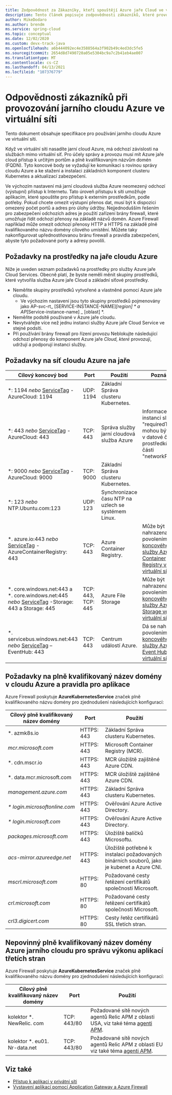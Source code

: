 ```yaml
---
title: Zodpovědnost za Zákazníky, kteří spouštějí Azure jaře Cloud ve virtuální síti
description: Tento článek popisuje zodpovědnosti zákazníků, které provozují Azure jaře Cloud ve virtuální síti.
author: MikeDodaro
ms.author: brendm
ms.service: spring-cloud
ms.topic: conceptual
ms.date: 12/02/2020
ms.custom: devx-track-java
ms.openlocfilehash: a6b444092ec4e3588564a3f902b49c4ed3dc5fe5
ms.sourcegitcommit: 2654d8d7490720a05e5304bc9a7c2b41eb4ae007
ms.translationtype: MT
ms.contentlocale: cs-CZ
ms.lasthandoff: 04/13/2021
ms.locfileid: "107376779"
---
```

# <a name="customer-responsibilities-for-running-azure-spring-cloud-in-vnet"></a>Odpovědnosti zákazníků při provozování jarního cloudu Azure ve virtuální síti
Tento dokument obsahuje specifikace pro používání jarního cloudu Azure ve virtuální síti.

Když ve virtuální síti nasadíte jarní cloud Azure, má odchozí závislosti na službách mimo virtuální síť. Pro účely správy a provozu musí mít Azure jaře cloud přístup k určitým portům a plně kvalifikovaným názvům domén (FQDN). Tyto koncové body se vyžadují ke komunikaci s rovinou správy cloudu Azure a ke stažení a instalaci základních komponent clusteru Kubernetes a aktualizací zabezpečení.

Ve výchozím nastavení má jarní cloudová služba Azure neomezený odchozí (výstupní) přístup k Internetu. Tato úroveň přístupu k síti umožňuje aplikacím, které spouštíte pro přístup k externím prostředkům, podle potřeby. Pokud chcete omezit výstupní přenos dat, musí být k dispozici omezený počet portů a adres pro úlohy údržby. Nejjednodušším řešením pro zabezpečení odchozích adres je použití zařízení brány firewall, které umožňuje řídit odchozí přenosy na základě názvů domén. Azure Firewall například může omezit odchozí přenosy HTTP a HTTPS na základě plně kvalifikovaného názvu domény cílového umístění. Můžete taky nakonfigurovat upřednostňovanou bránu firewall a pravidla zabezpečení, abyste tyto požadované porty a adresy povolili.

## <a name="azure-spring-cloud-resource-requirements"></a>Požadavky na prostředky na jaře cloudu Azure 

Níže je uveden seznam požadavků na prostředky pro služby Azure jaře Cloud Services. Obecně platí, že byste neměli měnit skupiny prostředků, které vytvořila služba Azure jaře Cloud a základní síťové prostředky.
- Neměňte skupiny prostředků vytvořené a vlastněné pomocí Azure jaře cloudu.
  - Ve výchozím nastavení jsou tyto skupiny prostředků pojmenovány jako AP-svc-rt_ [SERVICE-INSTANCE-NAME]_[region] * a AP_[Service-instance-name] _ [oblast] *.
- Neměňte podsítě používané v Azure jaře cloudu.
- Nevytvářejte více než jednu instanci služby Azure jaře Cloud Service ve stejné podsíti.
- Při používání brány firewall pro řízení provozu Neblokujte následující odchozí přenosy do komponent Azure jaře *Cloud, které* provozují, udržují a podporují instanci služby.

## <a name="azure-spring-cloud-network-requirements"></a>Požadavky na síť cloudu Azure na jaře

  | Cílový koncový bod | Port | Použití | Poznámka |
  |------|------|------|------|
  | *: 1194 *nebo* [ServiceTag](../virtual-network/service-tags-overview.md#available-service-tags) -AzureCloud: 1194 | UDP: 1194 | Základní Správa clusteru Kubernetes. | |
  | *: 443 *nebo* [ServiceTag](../virtual-network/service-tags-overview.md#available-service-tags) -AzureCloud: 443 | TCP: 443 | Správa služby jarní cloudová služba Azure | Informace o instanci služby "requiredTraffics" mohou být známy v datové části prostředků v části "networkProfile". |
  | *: 9000 *nebo* [ServiceTag](../virtual-network/service-tags-overview.md#available-service-tags) -AzureCloud: 9000 | TCP: 9000 | Základní Správa clusteru Kubernetes. |
  | *: 123 *nebo* NTP.Ubuntu.com:123 | UDP: 123 | Synchronizace času NTP na uzlech se systémem Linux. | |
  | *. azure.io:443 *nebo* [ServiceTag](../virtual-network/service-tags-overview.md#available-service-tags) -AzureContainerRegistry: 443 | TCP: 443 | Azure Container Registry. | Může být nahrazena povolením  [koncového bodu služby Azure Container Registry ve virtuální síti](../virtual-network/virtual-network-service-endpoints-overview.md). |
  | *. core.windows.net:443 a *. core.windows.net:445 *nebo* [ServiceTag](../virtual-network/service-tags-overview.md#available-service-tags) -Storage: 443 a Storage: 445 | TCP: 443, TCP: 445 | Azure File Storage | Může být nahrazena povolením  [koncového bodu služby Azure Storage ve virtuální síti](../virtual-network/virtual-network-service-endpoints-overview.md). |
  | *. servicebus.windows.net:443 *nebo* [ServiceTag](../virtual-network/service-tags-overview.md#available-service-tags) – EventHub: 443 | TCP: 443 | Centrum událostí Azure. | Dá se nahradit povolením  [koncového bodu služby Azure Event Hubs ve virtuální síti](../virtual-network/virtual-network-service-endpoints-overview.md). |
  

## <a name="azure-spring-cloud-fqdn-requirementsapplication-rules"></a>Požadavky na plně kvalifikovaný název domény v cloudu Azure a pravidla pro aplikace

Azure Firewall poskytuje **AzureKubernetesService** značek plně kvalifikovaného názvu domény pro zjednodušení následujících konfigurací:

  | Cílový plně kvalifikovaný název domény | Port | Použití |
  |------|------|------|
  | *. azmk8s.io | HTTPS: 443 | Základní Správa clusteru Kubernetes. |
  | <i>mcr.microsoft.com</i> | HTTPS: 443 | Microsoft Container Registry (MCR). |
  | *. cdn.mscr.io | HTTPS: 443 | MCR úložiště zajištěné Azure CDN. |
  | *. data.mcr.microsoft.com | HTTPS: 443 | MCR úložiště zajištěné Azure CDN. |
  | <i>management.azure.com</i> | HTTPS: 443 | Základní Správa clusteru Kubernetes. |
  | <i>* login.microsoftonline.com</i> | HTTPS: 443 | Ověřování Azure Active Directory. |
  | <i>* login.microsoft.com</i> | HTTPS: 443 | Ověřování Azure Active Directory. |
  |<i>packages.microsoft.com</i>    | HTTPS: 443 | Úložiště balíčků Microsoftu. |
  | <i>acs-mirror.azureedge.net</i> | HTTPS: 443 | Úložiště potřebné k instalaci požadovaných binárních souborů, jako je kubenet a Azure CNI. |
  | *mscrl.microsoft.com* | HTTPS: 80 | Požadované cesty řetězení certifikátů společnosti Microsoft. |
  | *crl.microsoft.com* | HTTPS: 80 | Požadované cesty řetězení certifikátů společnosti Microsoft. |
  | *crl3.digicert.com* | HTTPS: 80 | Cesty řetěz certifikátů SSL třetích stran. |
  
## <a name="azure-spring-cloud-optional-fqdn-for-third-party-application-performance-management"></a>Nepovinný plně kvalifikovaný název domény Azure jarního cloudu pro správu výkonu aplikací třetích stran

Azure Firewall poskytuje **AzureKubernetesService** značek plně kvalifikovaného názvu domény pro zjednodušení následujících konfigurací:

  | Cílový plně kvalifikovaný název domény | Port | Použití                                                          |
  | ---------------- | ---- | ------------------------------------------------------------ |
  | kolektor *. NewRelic. com | TCP: 443/80 | Požadované sítě nových agentů Relic APM z oblasti USA, viz také téma [agenti APM](https://docs.newrelic.com/docs/using-new-relic/cross-product-functions/install-configure/networks/#agents). |
  | kolektor *. eu01. Nr-data.net | TCP: 443/80 | Požadované sítě nových agentů Relic APM z oblasti EU viz také téma [agenti APM](https://docs.newrelic.com/docs/using-new-relic/cross-product-functions/install-configure/networks/#agents). |

## <a name="see-also"></a>Viz také
* [Přístup k aplikaci v privátní síti](access-app-virtual-network.md)
* [Vystavení aplikací pomocí Application Gateway a Azure Firewall](expose-apps-gateway-azure-firewall.md)
